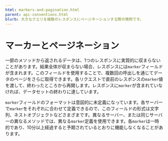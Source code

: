 ```yaml
---
html: markers-and-pagination.html
parent: api-conventions.html
blurb: 大きなクエリを複数のレスポンスにページネーションする際の慣例です。
---
```

# マーカーとページネーション

一部のメソッドから返されるデータは、1つのレスポンスに実質的に収まらないことがあります。結果全体が収まらない場合、レスポンスには`marker`フィールドが含まれます。このフィールドを使用することで、複数回の呼出しを通じてデータのページをさらに取得できます。各リクエストで直前のレスポンスの`marker`値を渡して、終わったところから再開します。レスポンスに`marker`が含まれていなければ、データセットの終わりに達しています。

`marker`フィールドのフォーマットは意図的に未定義になっています。各サーバーで`marker`をそれぞれに合わせて定義できるので、このフィールドの形式は文字列、ネストオブジェクトなどさまざまです。異なるサーバー、または同じサーバーの異なるメソッドでは、異なる`marker`定義を使用できます。各`marker`は一時的であり、10分以上経過すると予期されているとおりに機能しなくなることがあります。
